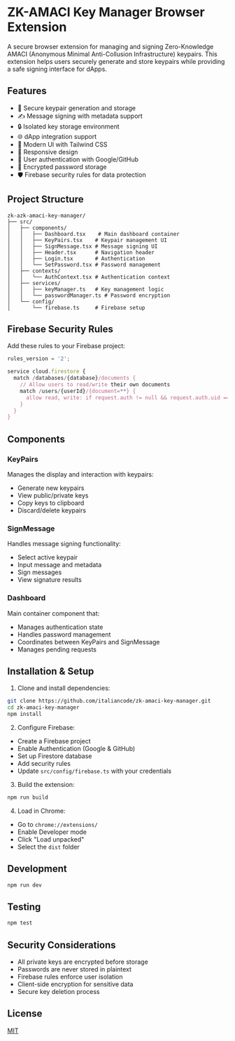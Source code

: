 # ZK-AMACI Key Manager Browser Extension

A secure browser extension for managing and signing Zero-Knowledge AMACI (Anonymous Minimal Anti-Collusion Infrastructure) keypairs. This extension helps users securely generate and store keypairs while providing a safe signing interface for dApps.

## Features

- 🔐 Secure keypair generation and storage
- ✍️ Message signing with metadata support
- 🔒 Isolated key storage environment
- 🌐 dApp integration support
- 🎨 Modern UI with Tailwind CSS
- 📱 Responsive design
- 👤 User authentication with Google/GitHub
- 🔑 Encrypted password storage
- 🛡️ Firebase security rules for data protection

## Project Structure
```
zk-azk-amaci-key-manager/
├── src/
│   ├── components/
│   │   ├── Dashboard.tsx    # Main dashboard container
│   │   ├── KeyPairs.tsx    # Keypair management UI
│   │   ├── SignMessage.tsx # Message signing UI
│   │   ├── Header.tsx      # Navigation header
│   │   ├── Login.tsx       # Authentication
│   │   └── SetPassword.tsx # Password management
│   ├── contexts/
│   │   └── AuthContext.tsx # Authentication context
│   ├── services/
│   │   ├── keyManager.ts   # Key management logic
│   │   └── passwordManager.ts # Password encryption
│   └── config/
│       └── firebase.ts     # Firebase setup
```

## Firebase Security Rules

Add these rules to your Firebase project:

```javascript
rules_version = '2';

service cloud.firestore {
  match /databases/{database}/documents {
    // Allow users to read/write their own documents
    match /users/{userId}/{document=**} {
      allow read, write: if request.auth != null && request.auth.uid == userId;
    }
  }
}
```

## Components

### KeyPairs
Manages the display and interaction with keypairs:
- Generate new keypairs
- View public/private keys
- Copy keys to clipboard
- Discard/delete keypairs

### SignMessage
Handles message signing functionality:
- Select active keypair
- Input message and metadata
- Sign messages
- View signature results

### Dashboard
Main container component that:
- Manages authentication state
- Handles password management
- Coordinates between KeyPairs and SignMessage
- Manages pending requests

## Installation & Setup

1. Clone and install dependencies:
```bash
git clone https://github.com/italiancode/zk-amaci-key-manager.git
cd zk-amaci-key-manager
npm install
```

2. Configure Firebase:
- Create a Firebase project
- Enable Authentication (Google & GitHub)
- Set up Firestore database
- Add security rules
- Update `src/config/firebase.ts` with your credentials

3. Build the extension:
```bash
npm run build
```

4. Load in Chrome:
- Go to `chrome://extensions/`
- Enable Developer mode
- Click "Load unpacked"
- Select the `dist` folder

## Development

```bash
npm run dev
```

## Testing

```bash
npm test
```

## Security Considerations

- All private keys are encrypted before storage
- Passwords are never stored in plaintext
- Firebase rules enforce user isolation
- Client-side encryption for sensitive data
- Secure key deletion process

## License

[MIT](LICENSE)
